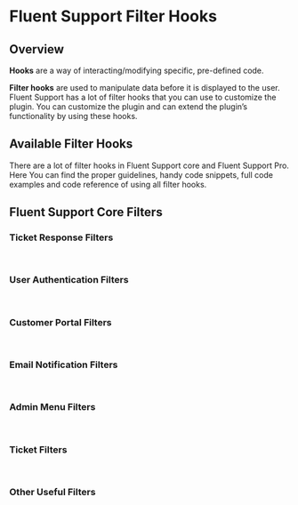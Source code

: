 # Fluent Support Filter Hooks

###

<Badge type="info" text="Fluent Support Core" /> <Badge type="tip" text="Intermediate" />

## Overview

[//]: # (what is hook?)
**Hooks** are a way of interacting/modifying specific, pre-defined code.

**Filter hooks** are used to manipulate data before it is displayed to the user.
Fluent Support has a lot of filter hooks that you can use to customize the plugin.
You can customize the plugin and can extend the plugin’s functionality by using these hooks.

## Available Filter Hooks

There are a lot of filter hooks in Fluent Support core and Fluent Support Pro.
Here You can find the proper guidelines, handy code snippets, full code examples and code reference of using all filter hooks.

## Fluent Support Core Filters

### Ticket Response Filters
<br />

<!--@include: ./_ticket_response_filters.md-->

### User Authentication Filters
<br />

<!--@include: ./_user_authentication_filters.md-->

### Customer Portal Filters
<br />

<!--@include: ./_customer_portal_filters.md-->

### Email Notification Filters
<br />

<!--@include: ./_email_notification_filters.md-->

### Admin Menu Filters
<br />

<!--@include: ./_admin_menu_filters.md-->

### Ticket Filters
<br />

<!--@include: ./_ticket_filters.md-->


### Other Useful Filters
<br />

<!--@include: ./_other_useful_filters.md-->
